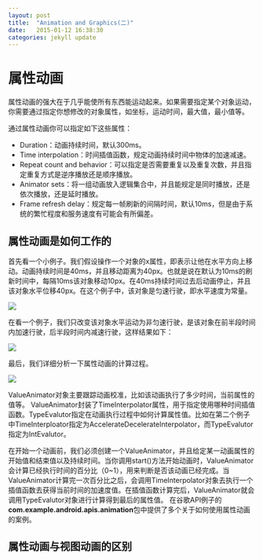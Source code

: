 ```yaml
---
layout: post
title:  "Animation and Graphics(二)"
date:   2015-01-12 16:38:30
categories: jekyll update
---
```

# **属性动画** #
属性动画的强大在于几乎能使所有东西能运动起来。如果需要指定某个对象运动，你需要通过指定你想修改的对象属性，如坐标，运动时间，最大值，最小值等。

通过属性动画你可以指定如下这些属性：

- Duration：动画持续时间，默认300ms。
- Time interpolation：时间插值函数，规定动画持续时间中物体的加速减速。
- Repeat count and behavior：可以指定是否需要重复以及重复次数，并且指定重复方式是逆序播放还是顺序播放。
- Animator sets：将一组动画放入逻辑集合中，并且能规定是同时播放，还是依次播放，还是延时播放。
- Frame refresh delay：规定每一帧刷新的间隔时间，默认10ms，但是由于系统的繁忙程度和服务速度有可能会有所偏差。

## **属性动画是如何工作的** ##
首先看一个小例子。我们假设操作一个对象的x属性，即表示让他在水平方向上移动。动画持续时间是40ms，并且移动距离为40px。也就是说在默认为10ms的刷新时间中，每隔10ms该对象移动10px。在40ms持续时间过去后动画停止，并且该对象水平位移40px。在这个例子中，该对象是匀速行驶，即水平速度为常量。

![](http://developer.android.com/images/animation/animation-linear.png)

在看一个例子，我们只改变该对象水平运动为非匀速行驶，是该对象在前半段时间内加速行驶，后半段时间内减速行驶，这样结果如下：

![](http://developer.android.com/images/animation/animation-nonlinear.png)

最后，我们详细分析一下属性动画的计算过程。

![](http://developer.android.com/images/animation/valueanimator.png)

ValueAnimator对象主要跟踪动画校准，比如该动画执行了多少时间，当前属性的值等。
ValueAnimator封装了TimeInterpolator属性，用于指定使用哪种时间插值函数。TypeEvalutor指定在动画执行过程中如何计算属性值。比如在第二个例子中TimeInterploator指定为AccelerateDecelerateInterpolator，而TypeEvalutor指定为IntEvalutor。

在开始一个动画前，我们必须创建一个ValueAnimator，并且给定某一动画属性的开始值和结束值以及持续时间。当你调用start()方法开始动画时，ValueAnimator会计算已经执行时间的百分比（0~1），用来判断是否该动画已经完成。当ValueAnimator计算完一次百分比之后，会调用TimeInterpolator对象去执行一个插值函数去获得当前时间的加速度值。在插值函数计算完后，ValueAnimator就会调用TypeEvalutor对象进行计算得到最后的属性值。
在谷歌API例子的**com.example.android.apis.animation**包中提供了多个关于如何使用属性动画的案例。

## **属性动画与视图动画的区别** ##
